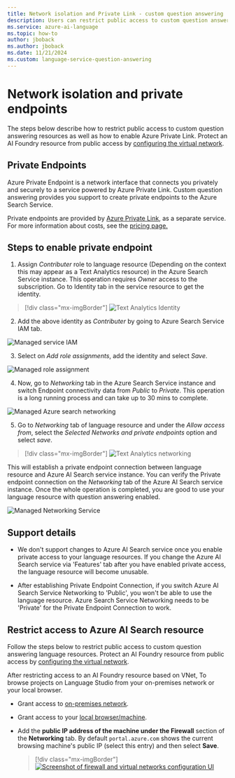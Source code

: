 ```yaml
---
title: Network isolation and Private Link - custom question answering
description: Users can restrict public access to custom question answering resources.
ms.service: azure-ai-language
ms.topic: how-to
author: jboback
ms.author: jboback
ms.date: 11/21/2024
ms.custom: language-service-question-answering
---
```


#  Network isolation and private endpoints

The steps below describe how to restrict public access to custom question answering resources as well as how to enable Azure Private Link. Protect an AI Foundry resource from public access by [configuring the virtual network](../../../cognitive-services-virtual-networks.md?tabs=portal).

## Private Endpoints

Azure Private Endpoint is a network interface that connects you privately and securely to a service powered by Azure Private Link. Custom question answering provides you support to create private endpoints to the Azure Search Service.

Private endpoints are provided by [Azure Private Link](/azure/private-link/private-link-overview), as a separate service. For more information about costs, see the [pricing page.](https://azure.microsoft.com/pricing/details/private-link/)

## Steps to enable private endpoint

1. Assign *Contributer* role to language resource (Depending on the context this may appear as a Text Analytics resource) in the Azure Search Service instance. This operation requires *Owner* access to the subscription. Go to Identity tab in the service resource to get the identity.

> [!div class="mx-imgBorder"]
> ![Text Analytics Identity](../../../QnAMaker/media/qnamaker-reference-private-endpoints/private-endpoints-identity.png)

2. Add the above identity as *Contributer* by going to Azure Search Service IAM tab.

![Managed service IAM](../../../QnAMaker/media/qnamaker-reference-private-endpoints/private-endpoint-access-control.png)

3. Select on *Add role assignments*, add the identity and select *Save*.

![Managed role assignment](../../../QnAMaker/media/qnamaker-reference-private-endpoints/private-endpoint-role-assignment.png)

4. Now, go to *Networking* tab in the Azure Search Service instance and switch Endpoint connectivity data from *Public* to *Private*. This operation is a long running process and can take up to 30 mins to complete. 

![Managed Azure search networking](../../../QnAMaker/media/qnamaker-reference-private-endpoints/private-endpoint-networking.png)

5. Go to *Networking* tab of language resource and under the *Allow access from*, select the *Selected Networks and private endpoints* option and select *save*.
 
> [!div class="mx-imgBorder"]
> ![Text Analytics networking](../../../QnAMaker/media/qnamaker-reference-private-endpoints/private-endpoint-networking-custom-qna.png)

This will establish a private endpoint connection between language resource and Azure AI Search service instance. You can verify the Private endpoint connection on the *Networking* tab of the Azure AI Search service instance. Once the whole operation is completed, you are good to use your language resource with question answering enabled.

![Managed Networking Service](../../../QnAMaker/media/qnamaker-reference-private-endpoints/private-endpoint-networking-3.png)

## Support details
 * We don't support changes to Azure AI Search service once you enable private access to your language resources. If you change the Azure AI Search service via 'Features' tab after you have enabled private access, the language resource will become unusable.

 * After establishing Private Endpoint Connection, if you switch Azure AI Search Service Networking to 'Public', you won't be able to use the language resource. Azure Search Service Networking needs to be 'Private' for the Private Endpoint Connection to work.

## Restrict access to Azure AI Search resource

Follow the steps below to restrict public access to custom question answering language resources. Protect an AI Foundry resource from public access by [configuring the virtual network](../../../cognitive-services-virtual-networks.md?tabs=portal).

After restricting access to an AI Foundry resource based on VNet, To browse projects on Language Studio from your on-premises network or your local browser.
- Grant access to [on-premises network](../../../cognitive-services-virtual-networks.md?tabs=portal#configure-access-from-on-premises-networks).
- Grant access to your [local browser/machine](../../../cognitive-services-virtual-networks.md?tabs=portal#managing-ip-network-rules).
- Add the **public IP address of the machine  under the Firewall** section of the **Networking** tab. By default `portal.azure.com` shows the current browsing machine's public IP (select this entry) and then select **Save**.

  > [!div class="mx-imgBorder"]
  > [![Screenshot of firewall and virtual networks configuration UI](../../../qnamaker/media/network-isolation/firewall.png)](../../../qnamaker/media/network-isolation/firewall.png#lightbox)
